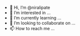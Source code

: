 - 👋 Hi, I’m @niralipate
- 👀 I’m interested in ...
- 🌱 I’m currently learning ...
- 💞️ I’m looking to collaborate on ...
- 📫 How to reach me ...

<!---
niralipate/niralipate is a ✨ special ✨ repository because its `README.md` (this file) appears on your GitHub profile.
You can click the Preview link to take a look at your changes.
--->

